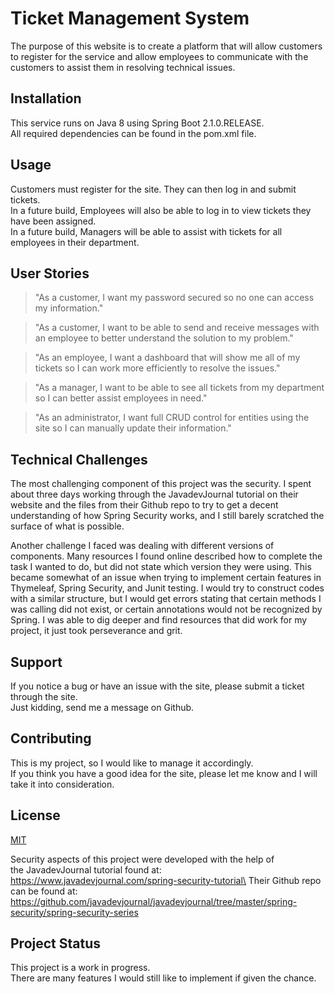 # Ticket Management System

The purpose of this website is to create a platform that will allow customers to register for the service and allow employees to communicate with the customers 
to assist them in resolving technical issues.

## Installation

This service runs on Java 8 using Spring Boot 2.1.0.RELEASE.\
All required dependencies can be found in the pom.xml file.

## Usage

Customers must register for the site. They can then log in and submit tickets.\
In a future build, Employees will also be able to log in to view tickets they have been assigned.\
In a future build, Managers will be able to assist with tickets for all employees in their department.

## User Stories

>"As a customer, I want my password secured so no one can access my information."

> "As a customer, I want to be able to send and receive messages with an employee to better understand the solution to my problem."

> "As an employee, I want a dashboard that will show me all of my tickets so I can work more efficiently to resolve the issues."

> "As a manager, I want to be able to see all tickets from my department so I can better assist employees in need."

> "As an administrator, I want full CRUD control for entities using the site so I can manually update their information."

## Technical Challenges

The most challenging component of this project was the security. I spent about three days working through the JavadevJournal tutorial on their website and the files from their Github repo to try to get 
a decent understanding of how Spring Security works, and I still barely scratched the surface of what is possible.

Another challenge I faced was dealing with different versions of components. Many resources I found online described how to complete the task I wanted to do, 
but did not state which version they were using. This became somewhat of an issue when trying to implement certain features in Thymeleaf, Spring Security, and Junit testing. 
I would try to construct codes with a similar structure, but I would get errors stating that certain methods I was calling did not exist, or certain annotations 
would not be recognized by Spring. I was able to dig deeper and find resources that did work for my project, it just took perseverance and grit.

## Support

If you notice a bug or have an issue with the site, please submit a ticket through the site.\
Just kidding, send me a message on Github.

## Contributing

This is my project, so I would like to manage it accordingly.\
If you think you have a good idea for the site, please let me know and I will take it into consideration.

## License

[MIT](https://choosealicense.com/licenses/mit/)

Security aspects of this project were developed with the help of\
the JavadevJournal tutorial found at:\
https://www.javadevjournal.com/spring-security-tutorial\
Their Github repo can be found at:\
https://github.com/javadevjournal/javadevjournal/tree/master/spring-security/spring-security-series

## Project Status

This project is a work in progress.\
There are many features I would still like to implement if given the chance.